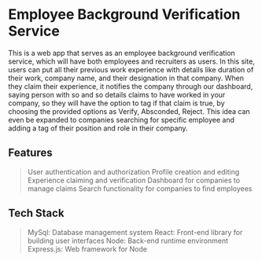 # Employee Background Verification Service
This is a web app that serves as an employee background verification service, which will have both employees and recruiters as users. In this site, users can put all their previous work experience with details like duration of their work, company name, and their designation in that company. When they claim their experience, it notifies the company through our dashboard, saying person with so and so details claims to have worked in your company, so they will have the option to tag if that claim is true, by choosing the provided options as Verify, Absconded, Reject. This idea can even be expanded to companies searching for specific employee and adding a tag of their position and role in their company.

## Features
> User authentication and authorization
> Profile creation and editing
> Experience claiming and verification
> Dashboard for companies to manage claims
> Search functionality for companies to find employees
## Tech Stack
> MySql: Database management system
> React: Front-end library for building user interfaces
> Node: Back-end runtime environment
> Express.js: Web framework for Node
